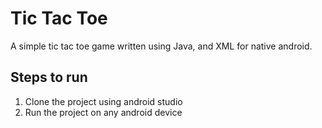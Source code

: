 # Tic Tac Toe 
A simple tic tac toe game written using Java, and XML for native android. 


## Steps to run 
1. Clone the project using android studio 
2. Run the project on any android device 
